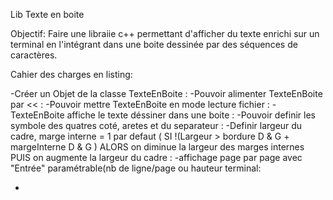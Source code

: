 Lib Texte en boite

Objectif:
Faire une libraiie c++ permettant d'afficher du texte enrichi sur un terminal en l'intégrant dans une boite dessinée par des séquences de caractères.


Cahier des charges en listing:

-Créer un Objet de la classe TexteEnBoite						:
-Pouvoir alimenter TexteEnBoite par <<							:
-Pouvoir mettre TexteEnBoite en mode lecture fichier 					:
-TexteEnBoite affiche le texte déssiner dans une boite					:
-Pouvoir definir les symbole des quatres coté, aretes et du separateur			:
-Definir largeur du cadre, marge interne = 1 par defaut ( 
	SI !(Largeur > bordure D & G + margeInterne D & G ) ALORS
		on diminue la largeur des marges internes
			PUIS
		on augmente la largeur du cadre						:
-affichage page par page avec "Entrée" paramétrable(nb de ligne/page ou hauteur terminal:



-
